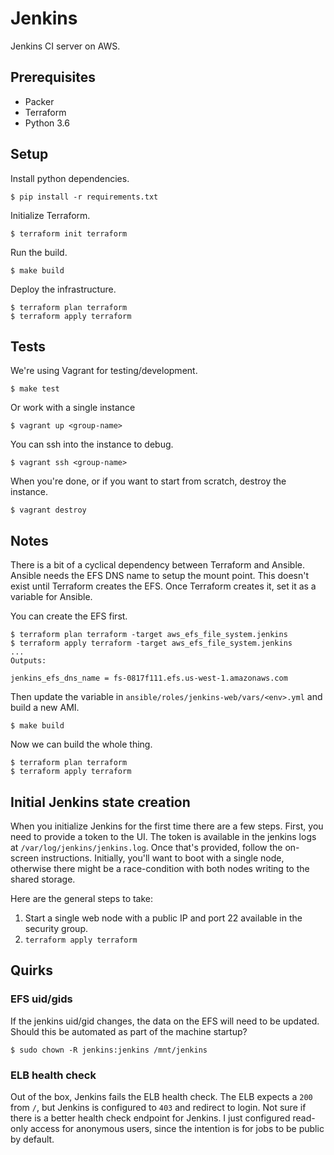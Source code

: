 # Jenkins

Jenkins CI server on AWS.


## Prerequisites

- Packer
- Terraform
- Python 3.6


## Setup

Install python dependencies.

    $ pip install -r requirements.txt

Initialize Terraform.

    $ terraform init terraform

Run the build.

    $ make build

Deploy the infrastructure.

    $ terraform plan terraform
    $ terraform apply terraform


## Tests

We're using Vagrant for testing/development.

    $ make test

Or work with a single instance

    $ vagrant up <group-name>

You can ssh into the instance to debug.

    $ vagrant ssh <group-name>

When you're done, or if you want to start from scratch, destroy the instance.

    $ vagrant destroy


## Notes

There is a bit of a cyclical dependency between Terraform and Ansible. Ansible
needs the EFS DNS name to setup the mount point. This doesn't exist until
Terraform creates the EFS. Once Terraform creates it, set it as a variable for
Ansible.

You can create the EFS first.

    $ terraform plan terraform -target aws_efs_file_system.jenkins
    $ terraform apply terraform -target aws_efs_file_system.jenkins
    ...
    Outputs:

    jenkins_efs_dns_name = fs-0817f111.efs.us-west-1.amazonaws.com

Then update the variable in `ansible/roles/jenkins-web/vars/<env>.yml` and build
a new AMI.

    $ make build

Now we can build the whole thing.

    $ terraform plan terraform
    $ terraform apply terraform


## Initial Jenkins state creation

When you initialize Jenkins for the first time there are a few steps. First, you
need to provide a token to the UI. The token is available in the jenkins logs at
`/var/log/jenkins/jenkins.log`. Once that's provided, follow the on-screen
instructions. Initially, you'll want to boot with a single node, otherwise there
might be a race-condition with both nodes writing to the shared storage.

Here are the general steps to take:

1. Start a single web node with a public IP and port 22 available in the
   security group.
1. `terraform apply terraform`


## Quirks


### EFS uid/gids

If the jenkins uid/gid changes, the data on the EFS will need to be updated.
Should this be automated as part of the machine startup?

    $ sudo chown -R jenkins:jenkins /mnt/jenkins


### ELB health check

Out of the box, Jenkins fails the ELB health check. The ELB expects a `200` from
`/`, but Jenkins is configured to `403` and redirect to login. Not sure if there
is a better health check endpoint for Jenkins. I just configured read-only
access for anonymous users, since the intention is for jobs to be public by
default.
